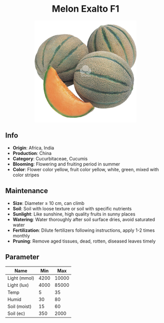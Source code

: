 <h1 align='center'>Melon Exalto F1</h1>
<p align="center">
    <img 
        align='center'
        width='320'
        src="../images/melon exalto f1.png" 
        alt='Melon Exalto F1' />
</p>

## Info

 - **Origin**: Africa, India
 - **Production**: China
 - **Category**: Cucurbitaceae, Cucumis
 - **Blooming**: Flowering and fruiting period in summer
 - **Color**: Flower color yellow, fruit color yellow, white, green, mixed with color stripes

## Maintenance

 - **Size**: Diameter ≥ 10 cm, can climb
 - **Soil**: Soil with loose texture or soil with specific nutrients
 - **Sunlight**: Like sunshine, high quality fruits in sunny places
 - **Watering**: Water thoroughly after soil surface dries, avoid saturated water
 - **Fertilization**: Dilute fertilizers following instructions, apply 1-2 times monthly
 - **Pruning**: Remove aged tissues, dead, rotten, diseased leaves timely

## Parameter

| Name         | Min  | Max   |
|--------------|------|-------|
| Light (mmol) | 4200 | 10000  |
| Light (lux)  | 4000 | 85000 |
| Temp         | 5    | 35    |
| Humid        | 30   | 80    |
| Soil (moist) | 15   | 60    |
| Soil (ec)    | 350  | 2000  |
